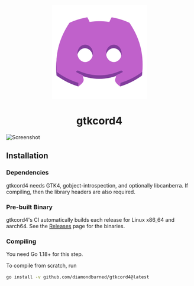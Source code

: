 <div align="center">

![Logo](./internal/icons/hicolor/scalable/apps/logo.svg)

# gtkcord4

</div>

![Screenshot](./.github/screenshot4.png)

## Installation

### Dependencies

gtkcord4 needs GTK4, gobject-introspection, and optionally libcanberra. If compiling, then the library
headers are also required.

### Pre-built Binary

gtkcord4's CI automatically builds each release for Linux x86_64 and aarch64.
See the [Releases](https://github.com/diamondburned/gtkcord4/releases) page for
the binaries.

### Compiling

You need Go 1.18+ for this step.

To compile from scratch, run

```sh
go install -v github.com/diamondburned/gtkcord4@latest
```
